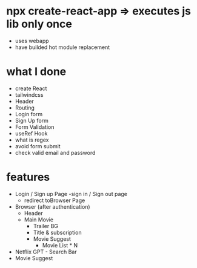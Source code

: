 # npx create-react-app => executes js lib only once

- uses webapp
- have builded hot module replacement

# what I done

- create React
- tailwindcss
- Header
- Routing
- Login form
- Sign Up form
- Form Validation
- useRef Hook
- what is regex
- avoid form submit
- check valid email and password

# features

- Login / Sign up Page
  -sign in / Sign out page
  - redirect toBrowser Page
- Browser (after authentication)
  - Header
  - Main Movie
    - Trailer BG
    - Title & subscription
    - Movie Suggest
      - Movie List \* N
- Netflix GPT - Search Bar
- Movie Suggest
